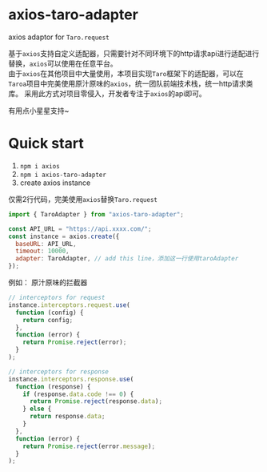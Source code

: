 # axios-taro-adapter
axios adaptor for `Taro.request`

基于`axios`支持自定义适配器，只需要针对不同环境下的http请求api进行适配进行替换，`axios`可以使用在任意平台。  
由于`axios`在其他项目中大量使用，本项目实现`Taro`框架下的适配器，可以在`Taroa`项目中完美使用原汁原味的`axios`，统一团队前端技术栈，统一http请求类库。 
采用此方式对项目零侵入，开发者专注于`axios`的api即可。

有用点小星星支持~

# Quick start
1. `npm i axios`
2. `npm i axios-taro-adapter`
3. create axios instance

仅需2行代码，完美使用`axios`替换`Taro.request`

```js
import { TaroAdapter } from "axios-taro-adapter";

const API_URL = "https://api.xxxx.com/";
const instance = axios.create({
  baseURL: API_URL,
  timeout: 10000,
  adapter: TaroAdapter, // add this line，添加这一行使用taroAdapter
});
```
例如：
原汁原味的拦截器
```js
// interceptors for request
instance.interceptors.request.use(
  function (config) {
    return config;
  },
  function (error) {
    return Promise.reject(error);
  }
);

// interceptors for response
instance.interceptors.response.use(
  function (response) {
    if (response.data.code !== 0) {
      return Promise.reject(response.data);
    } else {
      return response.data;
    }
  },
  function (error) {
    return Promise.reject(error.message);
  }
);
```